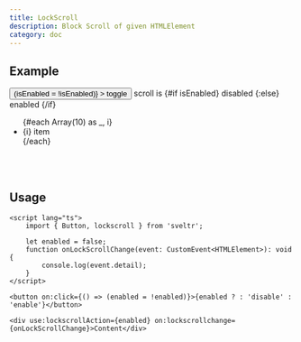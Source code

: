 ```yaml
---
title: LockScroll
description: Block Scroll of given HTMLElement
category: doc
---
```


<script lang="ts">
    import { Card, Flexbox, Button, Text, lockscrollAction } from 'sveltr';

    let isEnabled = false;
    function onLockScrollChange(event: CustomEvent<HTMLElement>): void {
        console.log(event.detail);
    }
</script>

## Example

<Card>
<Flexbox gap="3" align="center" class="mb-5">
    <Button
        variant="surface"
        on:click={() => (isEnabled = !isEnabled)}
    >
        toggle
    </Button>
    <Text>
        scroll is 
        <Text color={isEnabled ? 'red' : 'green'}>
            {#if isEnabled} disabled {:else} enabled {/if}
        </Text>
    </Text>
</Flexbox>

<Card variant="outline" size="0" style="display: block;">
    <ul use:lockscrollAction={isEnabled} on:lockscrollchange={onLockScrollChange} class="py-3" style="height: 100px; display: flex; flex-direction: column; overflow: scroll;">
        {#each Array(10) as _, i}
            <li>{i} item</li>
        {/each}
    </ul>
</Card>
</Card>

## Usage

```svelte
<script lang="ts">
    import { Button, lockscroll } from 'sveltr';

    let enabled = false;
    function onLockScrollChange(event: CustomEvent<HTMLElement>): void {
        console.log(event.detail);
    }
</script>

<button on:click={() => (enabled = !enabled)}>{enabled ? : 'disable' : 'enable'}</button>

<div use:lockscrollAction={enabled} on:lockscrollchange={onLockScrollChange}>Content</div>
```
